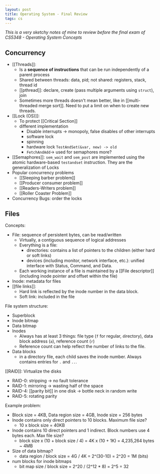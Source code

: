 ```yaml
---
layout: post
title: Operating System - Final Review
tags: cs
---
```


*This is a very sketchy notes of mine to review before the final exam of CS5348 - Operating System Concepts*

## Concurrency
- [[Threads]]: 
	- Is a **sequence of instructions** that can be run independently of a parent process
	- Shared between threads: data, pid; not shared: registers, stack, thread id
	- [[pthread]]: declare, create (pass multiple arguments using `struct`), join
	- Sometimes more threads doesn't mean better, like in [[multi-threaded merge sort]]. Need to put a limit on when to create new threads.
- [[Lock (OS)]]: 
	- To protect [[Critical Section]]
	-  different implementation
		- Disable interrupts -> monopoly, false disables of other interrupts
		- software lock
		- spinning
		- hardware lock `TestAndSet(&var, new) -> old`
		- `FetchAndAdd`-> used for semaphores more?
- [[Semaphores]]: `sem_wait` and `sem_post` are implemented using the atomic hardware-based `testandset` instruction. They are the generalization of Locks
- Popular concurrency problems
	- [[Sleeping barber problem]]
	- [[Producer consumer problem]]
	- [[Readers-Writers problem]]
	- [[Roller Coaster Problem]]
- Concurrency Bugs: order the locks

## Files
Concepts:
- File: sequence of persistent bytes, can be read/written
	- Virtually, a contiguous sequence of logical addresses
	- Everything is a file: 
		- directories: contains a list of pointers to the children (either hard or soft links)
		- devices (including monitor, network interface, etc.): unified interface with Status, Command, and Data.
	- Each working instance of a file is maintained by a [[File descriptor]] (including inode pointer and offset within the file)
- Inode: metadata for files
- [[file links]]: 
	- Hard link is reflected by the inode number in the data block. 
	- Soft link: included in the file

File system structure:
- Superblock
- Inode bitmap
- Data bitmap
- Inodes
	- Always has at least 3 things: file type (`f` for regular, `d`irectory), data block address (`a`), reference count (`r`)
	- Reference count can help reflect the number of links to the file.
- Data blocks
	- in a directory file, each child saves the inode number. Always contains entries for `.` and `..`.

[[RAID]]: Virtualize the disks
- RAID-0: stripping -> no fault tolerance
- RAID-1: mirroring -> wasting half of the space
- RAID-4: [[parity bit]] in one disk -> bottle neck in random write
- RAID-5: rotating parity

Example problem:
- Block size = 4KB, Data region size = 4GB, Inode size = 256 bytes
- Inode contains only direct pointers to 10 blocks. Maximum file size?
	- 10 x block size = 40KB
- Inode contains 10 direct pointers and 1 indirect. Block numbers use 4 bytes each. Max file size?
	- block size x (10 + block size / 4) = 4K x (10 + 1K) = 4,235,264 bytes ~ 4MB
- Size of data bitmap?
	- data region / block size = 4G / 4K = 2^(30-10) = 2^20 = 1M (bits)
- num blocks for inode bitmaps
	- bit map size / block size = 2^20 / (2^12 * 8) = 2^5 = 32
